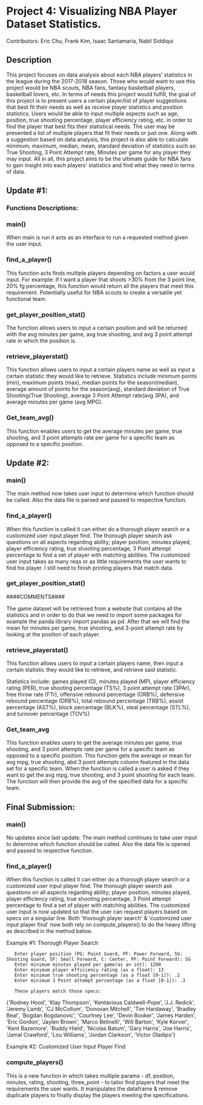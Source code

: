 # Project 4: Visualizing NBA Player Dataset Statistics.

Contributors: Eric Chu, Frank Kim, Isaac Santamaria, Nabil Siddiqui 

## Description
 This project focuses on data analysis about each NBA players’ statistics in the league during the 2017-2018 season. Those who would want to use this project would be NBA scouts, NBA fans, fantasy basketball players, basketball lovers, etc. In terms of needs this project would fulfill, the goal of this project is to present users a certain player/list of player suggestions that best fit their needs as well as receive player statistics and position statistics. Users would be able to input multiple aspects such as age, position, true shooting percentage, player efficiency rating, etc. in order to find the player that best fits their statistical needs. The user may be presented a list of multiple players that fit their needs or just one. Along with a suggestion based on data analysis, this project is also able to calculate minimum, maximum, median, mean, standard deviation of statistics such as: True Shooting, 3 Point Attempt rate, Minutes per game for any player they may input. All in all, this project aims to be the ultimate guide for NBA fans to gain insight into each players’ statistics and find what they need in terms of data.


## Update #1: 

### Functions Descriptions:
### main()
  When main is run it acts as an interface to run a requested method given the user input.

### find_a_player()
  This function acts finds multiple players depending on factors a user would input. For example: If I want a player that shoots >30% from the 3 point line, 20% fg percentage, this function would return all the players that meet this requirement. Potentially useful for NBA scouts to create a versatile yet functional team. 

### get_player_position_stat()
The function allows users to input a certain position and will be returned with the avg minutes per game, avg true shooting, and avg 3 point attempt rate in which the position is.

### retrieve_playerstat()
This function allows users to input a certain players name as well as input a certain statistic they would like to retrieve. Statistics include minimum points (min), maximum points (max), median points for the season(median), average amount of  points for the season(avg), standard deviation of True Shooting(True Shooting), average 3 Point Attempt rate(avg 3PA), and average minutes per game (avg MPG).

### Get_team_avg()
This function enables users to get the average minutes per game, true shooting, and 3 point attempts rate per game for a specific team as opposed to a specific position.

## Update #2: 

### main()
  The main method now takes user input to determine which function should be called. Also the data file is parsed and passed to respective function. 

### find_a_player()
   When this function is called it can either do a thorough player search or a customized user input player find. The thorough player search ask questions on all aspects regarding ability;  player position, minutes played, player efficiency rating, true shooting percentage, 3 Point attempt percentage to find a set of player with matching abilities. The customized user input takes as many reqs or as little requirements the user wants to find his player. I still need to finish printing players that match data. 

### get_player_position_stat()

####COMMENTS####

The game dataset will be retrieved from a website that contains all the statistics and in order to do that we need to import some packages for example the panda library 
import pandas as pd. After that we will find the mean for minutes per game, true shooting, and 3-point attempt rate by looking at the position of each player. 

### retrieve_playerstat()
This function allows users to input a certain players name, then input a certain statistic they would like to retrieve, and retrieve said statistic.

Statistics include: games played (G), minutes played (MP), player efficiency rating (PER), true shooting percentage (TS%), 3 point attempt rate (3PAr), free throw rate (FTr), offensive rebound percentage (ORB%), defensive rebound percentage (DRB%), total rebound percentage (TRB%), assist percentage (AST%), block percentage (BLK%), steal percentage (STL%), and turnover percentage (TOV%)

### Get_team_avg
This function enables users to get the average minutes per game, true shooting, and 3 point attempts rate per game for a specific team as opposed to a specific position.
This function gets the average or mean for avg mpg, true shooting, abd 3 point attempts column featured in the data set for a specific team. When the function is called a user is asked if they want to get the avg mpg, true shooting, and 3 point shooting for each team. The function will then provide the avg of the specified data for a specific team.



## Final Submission: 

### main()
  No updates since last update. The main method continues to take user input to determine which function should be called. Also the data file is opened and passed to respective function. 

### find_a_player()
   When this function is called it can either do a thorough player search or a customized user input player find. The thorough player search ask questions on all aspects regarding ability;  player position, minutes played, player efficiency rating, true shooting percentage, 3 Point attempt percentage to find a set of player with matching abilities. The customized user input is now updated so that the user can request players based on specs on a singular line. Both 'thorough player search' & 'customized user input player find' now both rely on compute_players() to do the heavy lifting as described in the method below. 
   
   Example #1: Thorough Player Search
   
       Enter player position (PG: Point Guard, PF: Power Forward, SG: Shooting Guard, SF: Small Forward, C: Center, PF: Point Forward): SG
       Enter minimum minutes played per game(as an int): 1200
       Enter minimum player efficiency rating (as a float): 13
       Enter minimum true shooting percentage (as a float [0-1]): .2
       Enter minimum 3 Point attempt percentage (as a float [0-1]): .3
   
       These players match those specs: 

{'Rodney Hood', 'Klay Thompson', 'Kentavious Caldwell-Pope', 'J.J. Redick', 'Jeremy Lamb', 'CJ McCollum', 'Donovan Mitchell', 'Tim Hardaway', 'Bradley Beal', 'Bogdan Bogdanovic', 'Courtney Lee', 'Devin Booker', 'James Harden', 'Eric Gordon', 'Jaylen Brown', 'Marco Belinelli', 'Will Barton', 'Kyle Korver', 'Kent Bazemore', 'Buddy Hield', 'Nicolas Batum', 'Gary Harris', 'Joe Harris', 'Jamal Crawford', 'Lou Williams', 'Jordan Clarkson', 'Victor Oladipo'} 
   
   
   Example #2: Customized User Input Player Find
   
   
  
### compute_players()
   This is a new function in which takes multiple params - df, position, minutes, rating, shooting, three_point - to tailor find players that meet the requirements the user wants. It manipulates the dataframe & remove duplicate players to finally display the players meeting the specifications. 


  
  
